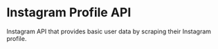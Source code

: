 # Instagram Profile API
Instagram API that provides basic user data by scraping their Instagram profile.